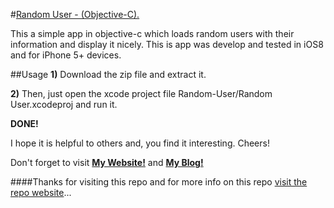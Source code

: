 #[Random User - (Objective-C).](http://jv17.github.io/Random-User/)

This a simple app in objective-c which loads random users with their information and display it nicely. This is app was develop and tested in iOS8 and for iPhone 5+ devices.

##Usage
**1)** Download the zip file and extract it.

**2)** Then, just open the xcode project file Random-User/Random User.xcodeproj and run it.

**DONE!**

I hope it is helpful to others and, you find it interesting. Cheers!

Don't forget to visit **[My Website!](http://jorgedeveloper.com)** and **[My Blog!](http://jorgedeveloper.com/blog/)**

####Thanks for visiting this repo and for more info on this repo [visit the repo website](http://jv17.github.io/Random-User/)...